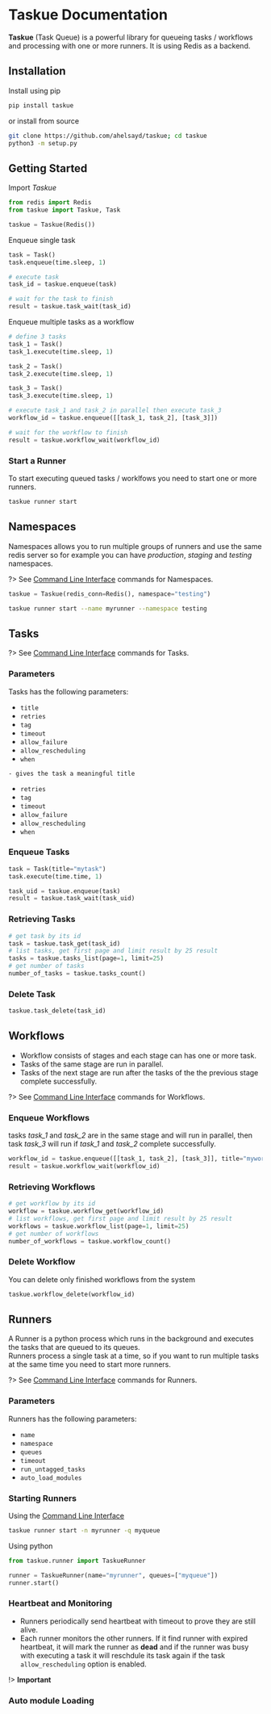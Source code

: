 # Taskue Documentation

**Taskue** (Task Queue) is a powerful library for queueing tasks / workflows and processing with one or more runners.
It is using Redis as a backend.


## Installation

Install using pip

```bash
pip install taskue
```

or install from source 
```bash
git clone https://github.com/ahelsayd/taskue; cd taskue
python3 -m setup.py
```

## Getting Started

Import *Taskue*

```python
from redis import Redis
from taskue import Taskue, Task

taskue = Taskue(Redis())
```

Enqueue single task

```python
task = Task()
task.enqueue(time.sleep, 1)

# execute task
task_id = taskue.enqueue(task)

# wait for the task to finish
result = taskue.task_wait(task_id)
```

Enqueue multiple tasks as a workflow

```python
# define 3 tasks
task_1 = Task()
task_1.execute(time.sleep, 1)

task_2 = Task()
task_2.execute(time.sleep, 1)

task_3 = Task()
task_3.execute(time.sleep, 1)

# execute task_1 and task_2 in parallel then execute task_3
workflow_id = taskue.enqueue([[task_1, task_2], [task_3]])

# wait for the workflow to finish
result = taskue.workflow_wait(workflow_id)
```

### Start a Runner

To start executing queued tasks / worklfows you need to start one or more runners.

```bash
taskue runner start 
```


## Namespaces
Namespaces allows you to run multiple groups of runners and use the same redis server
so for example you can have *production*, *staging* and *testing* namespaces.

?> See [Command Line Interface](/cli?id=namespace) commands for Namespaces.

```python
taskue = Taskue(redis_conn=Redis(), namespace="testing")
```

```bash
taskue runner start --name myrunner --namespace testing 
```


## Tasks

?> See [Command Line Interface](/cli?id=task) commands for Tasks.

### Parameters
Tasks has the following parameters:

- `title`
- `retries`
- `tag`
- `timeout`
- `allow_failure`
- `allow_rescheduling`
- `when`

<!-- <dl>
  <dt><code>title</code></dt>
  <dd>Gives the task a meaningful title</dd>
  <dt><code>retries</code></dt>
  <dd>Allows you to configure how many times a task is going to be retried in case of a failure.</dd>
  <dt><code>tag</code></dt>
  <dd>Used to select specific Runners to run this task.</dd>
  <dt><code>timeout</code></dt>
  <dd>Allows you to configure task execution timeout.</dd>
  <dt><code>allow_failure</code></dt>
  <dd>Allows you to configure task execution timeout.</dd>
  <dt><code>allow_rescheduling</code></dt>
  <dd>
    allows job to fail without affecting the workflow.
    > only used when the task is a part of a workflow.
  </dd>
  <dt><code>when</code></dt>
  <dd>Allows you to configure task execution timeout.</dd>
</dl> -->


    - gives the task a meaningful title
- `retries`
    <!-- - allows you to configure how many times a task is going to be retried in case of a failure. -->
- `tag`
    <!-- - is used to select specific Runners to run this task. -->
- `timeout`
    <!-- - allows you to configure task execution timeout. -->
- `allow_failure`
    <!-- - allows job to fail without affecting the workflow. -->
    <!-- - it is only used when the task is a part of a workflow. -->
- `allow_rescheduling`
- `when`
    <!-- - `Conditions.ALWAYS`
    - `Conditions.ON_SUCCESS`
    - `Conditions.ON_FAILURE` -->


### Enqueue Tasks
```python
task = Task(title="mytask")
task.execute(time.time, 1)

task_uid = taskue.enqueue(task)
result = taskue.task_wait(task_uid)
```

### Retrieving Tasks
```python
# get task by its id
task = taskue.task_get(task_id)
# list tasks, get first page and limit result by 25 result
tasks = taskue.tasks_list(page=1, limit=25)
# get number of tasks
number_of_tasks = taskue.tasks_count()
```

### Delete Task
```python
taskue.task_delete(task_id)
```

## Workflows
- Workflow consists of stages and each stage can has one or more task.
- Tasks of the same stage are run in parallel.
- Tasks of the next stage are run after the tasks of the the previous stage complete successfully.

?> See [Command Line Interface](/cli?id=workflow) commands for Workflows.

### Enqueue Workflows
tasks *task_1* and *task_2* are in the same stage and will run in parallel, then task *task_3* will run if *task_1* and *task_2* complete successfully.
```python
workflow_id = taskue.enqueue([[task_1, task_2], [task_3]], title="myworkflow")
result = taskue.workflow_wait(workflow_id)
```

### Retrieving Workflows
```python
# get workflow by its id
workflow = taskue.workflow_get(workflow_id)
# list workflows, get first page and limit result by 25 result
workflows = taskue.workflow_list(page=1, limit=25)
# get number of workflows
number_of_workflows = taskue.workflow_count()
```

### Delete Workflow
You can delete only finished workflows from the system
```python
taskue.workflow_delete(workflow_id)
```


## Runners
A Runner is a python process which runs in the background and executes the tasks that are queued to its queues. <br> Runners process a single task at a time, so if you want to run multiple tasks at the same time you need to start more runners.

?> See [Command Line Interface](/cli?id=runner) commands for Runners.


### Parameters
Runners has the following parameters:

- `name`
- `namespace`
- `queues`
- `timeout`
- `run_untagged_tasks`
- `auto_load_modules`


### Starting Runners
Using the [Command Line Interface](/cli?id=runner)
```bash
taskue runner start -n myrunner -q myqueue
```

Using python
```python
from taskue.runner import TaskueRunner

runner = TaskueRunner(name="myrunner", queues=["myqueue"])
runner.start()
```

### Heartbeat and Monitoring
- Runners periodically send heartbeat with timeout to prove they are still alive. 
- Each runner monitors the other runners. If it find runner with expired heartbeat, it will mark the runner as **dead** and if the runner was busy with executing a task it will reschdule its task again if the task `allow_rescheduling` option is enabled.

!> **Important** 



<!-- Runner sends heartbeat every 30 seconds or just before executing a task, this heartbeat is used to deter -->
<!-- Each runner monitors all the runners running in the same Namespace. -->


### Auto module Loading


<!-- Runners has the following parameters:
- `name`
- `namespace`
- `queues`
- `timeout`
- `run_untagged_tasks`
- `auto_load_modules`

### Starting a runner


or inside python process

```python
from taskue.runner import TaskueRunner

runner = TaskueRunner(name="myrunner", queues=["ubuntu16", "ubuntu:18"])
runner.start()
``` -->


<!-- ## Features

### Multi stages Workflows


### Namespaces

Namespaces allows you to run multiple group of runner(s).

### Execution Conditions

### Runner Monitoing

### Task Re-Schedling 

### Auto Modules Loader -->


<!-- - Run a single task.
- Run multiple tasks (in parallel/series) as a workflow.
- Retry on fail for a configured number of retires.
- Capture task logs.
- Task can be taged with label so it will run only on runners that has the same tag. 
- Skip task if any task of the previous stages failed.
 -->
